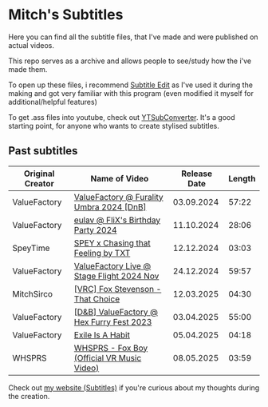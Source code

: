 # Mitch's Subtitles

Here you can find all the subtitle files, that I've made and were published on actual videos.

This repo serves as a archive and allows people to see/study how the i've made them.

To open up these files, i recommend [Subtitle Edit](https://github.com/SubtitleEdit/subtitleedit/) as I've used it during the making and got very familiar with this program (even modified it myself for additional/helpful features)

To get .ass files into youtube, check out [YTSubConverter](https://github.com/arcusmaximus/YTSubConverter). It's a good starting point, for anyone who wants to create stylised subtitles.

## Past subtitles

| Original Creator  | Name of Video  | Release Date | Length |
|--|--|--|--|
| ValueFactory | [ValueFactory @ Furality Umbra 2024 [DnB]](https://www.youtube.com/watch?v=YHAv69l-8Tg) | 03.09.2024 | 57:22 |
| ValueFactory | [eulav @ FliX's Birthday Party 2024](https://www.youtube.com/watch?v=VwPr-u_3rqQ) | 11.10.2024 | 28:06 |
| SpeyTime  | [SPEY x Chasing that Feeling by TXT](https://www.youtube.com/watch?v=z6uFoDok0aE) | 12.12.2024 | 03:03 |
| ValueFactory | [ValueFactory Live @ Stage Flight 2024 Nov](https://www.youtube.com/watch?v=GC5rEZr03NY) | 24.12.2024 | 59:57 |
| MitchSirco | [[VRC] Fox Stevenson - That Choice](https://www.youtube.com/watch?v=qTicXPewU-8) | 12.03.2025 | 04:30 |
| ValueFactory | [[D&B] ValueFactory @ Hex Furry Fest 2023](https://www.youtube.com/watch?v=fK-eoThm3io) | 03.04.2025 | 55:00 |
| ValueFactory | [Exile Is A Habit](https://www.youtube.com/watch?v=WE7Sz7lTIII) | 05.04.2025 | 04:18 |
| WHSPRS | [WHSPRS - Fox Boy (Official VR Music Video)](https://www.youtube.com/watch?v=2tHqjciPEX8) | 08.05.2025 | 03:59 |

Check out [my website (Subtitles)](https://mitchsirco.ch/subtitles) if you're curious about my thoughts during the creation.
